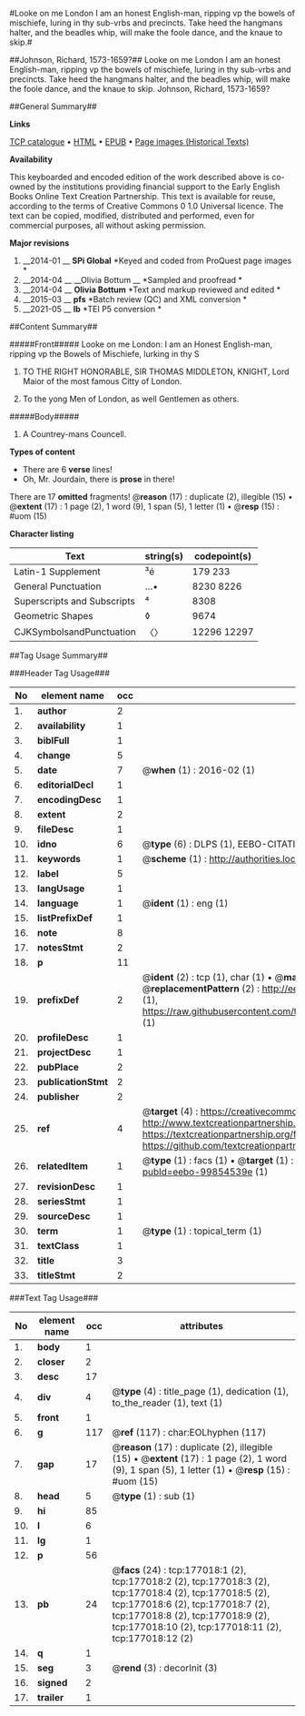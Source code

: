 #Looke on me London I am an honest English-man, ripping vp the bowels of mischiefe, luring in thy sub-vrbs and precincts. Take heed the hangmans halter, and the beadles whip, will make the foole dance, and the knaue to skip.#

##Johnson, Richard, 1573-1659?##
Looke on me London I am an honest English-man, ripping vp the bowels of mischiefe, luring in thy sub-vrbs and precincts. Take heed the hangmans halter, and the beadles whip, will make the foole dance, and the knaue to skip.
Johnson, Richard, 1573-1659?

##General Summary##

**Links**

[TCP catalogue](http://www.ota.ox.ac.uk/tcp/)  • 
[HTML](http://tei.it.ox.ac.uk/tcp/Texts-HTML/free/B14/B14261.html)  • 
[EPUB](http://tei.it.ox.ac.uk/tcp/Texts-EPUB/free/B14/B14261.epub) • 
[Page images (Historical Texts)](https://historicaltexts.jisc.ac.uk/eebo-99854539e)

**Availability**

This keyboarded and encoded edition of the work described above is co-owned by the
    institutions providing financial support to the Early English Books Online Text Creation
    Partnership. This text is available for reuse, according to the terms of  Creative Commons 0 1.0 Universal
    licence. The text can be copied, modified, distributed and performed, even for commercial
    purposes, all without asking permission.

**Major revisions**

1. __2014-01 __ __SPi Global__ *Keyed and coded from ProQuest page images *
1. __2014-04 __ __Olivia Bottum __ *Sampled and proofread *
1. __2014-04 __ __Olivia Bottum__ *Text and markup reviewed and edited *
1. __2015-03 __ __pfs__ *Batch review (QC) and XML conversion *
1. __2021-05 __ __lb__ *TEI P5 conversion *

##Content Summary##

#####Front#####
Looke on me London: I am an Honest English-man, ripping vp the Bowels of Mischiefe, lurking in thy S
1. TO THE RIGHT HONORABLE, SIR THOMAS MIDDLETON, KNIGHT, Lord Maior of the most famous Citty of London.

1. To the yong Men of London, as well Gentlemen as others.

#####Body#####

1. A Countrey-mans Councell.

**Types of content**

  * There are 6 **verse** lines!
  * Oh, Mr. Jourdain, there is **prose** in there!

There are 17 **omitted** fragments! 
 @__reason__ (17) : duplicate (2), illegible (15)  •  @__extent__ (17) : 1 page (2), 1 word (9), 1 span (5), 1 letter (1)  •  @__resp__ (15) : #uom (15)

**Character listing**


|Text|string(s)|codepoint(s)|
|---|---|---|
|Latin-1 Supplement|³é|179 233|
|General Punctuation|…•|8230 8226|
|Superscripts             and Subscripts|⁴|8308|
|Geometric Shapes|◊|9674|
|CJKSymbolsandPunctuation|〈〉|12296 12297|

##Tag Usage Summary##

###Header Tag Usage###

|No|element name|occ|attributes|
|---|---|---|---|
|1.|__author__|2||
|2.|__availability__|1||
|3.|__biblFull__|1||
|4.|__change__|5||
|5.|__date__|7| @__when__ (1) : 2016-02 (1)|
|6.|__editorialDecl__|1||
|7.|__encodingDesc__|1||
|8.|__extent__|2||
|9.|__fileDesc__|1||
|10.|__idno__|6| @__type__ (6) : DLPS (1), EEBO-CITATION (1), VID (1), EEBO-PROQUEST (1), STC (2)|
|11.|__keywords__|1| @__scheme__ (1) : http://authorities.loc.gov/ (1)|
|12.|__label__|5||
|13.|__langUsage__|1||
|14.|__language__|1| @__ident__ (1) : eng (1)|
|15.|__listPrefixDef__|1||
|16.|__note__|8||
|17.|__notesStmt__|2||
|18.|__p__|11||
|19.|__prefixDef__|2| @__ident__ (2) : tcp (1), char (1)  •  @__matchPattern__ (2) : ([0-9\-]+):([0-9IVX]+) (1), (.+) (1)  •  @__replacementPattern__ (2) : http://eebo.chadwyck.com/downloadtiff?vid=$1&page=$2 (1), https://raw.githubusercontent.com/textcreationpartnership/Texts/master/tcpchars.xml#$1 (1)|
|20.|__profileDesc__|1||
|21.|__projectDesc__|1||
|22.|__pubPlace__|2||
|23.|__publicationStmt__|2||
|24.|__publisher__|2||
|25.|__ref__|4| @__target__ (4) : https://creativecommons.org/publicdomain/zero/1.0/ (1), http://www.textcreationpartnership.org/docs/. (1), https://textcreationpartnership.org/faq/#faq05 (1), https://github.com/textcreationpartnership (1)|
|26.|__relatedItem__|1| @__type__ (1) : facs (1)  •  @__target__ (1) : https://data.historicaltexts.jisc.ac.uk/view?pubId=eebo-99854539e (1)|
|27.|__revisionDesc__|1||
|28.|__seriesStmt__|1||
|29.|__sourceDesc__|1||
|30.|__term__|1| @__type__ (1) : topical_term (1)|
|31.|__textClass__|1||
|32.|__title__|3||
|33.|__titleStmt__|2||


###Text Tag Usage###

|No|element name|occ|attributes|
|---|---|---|---|
|1.|__body__|1||
|2.|__closer__|2||
|3.|__desc__|17||
|4.|__div__|4| @__type__ (4) : title_page (1), dedication (1), to_the_reader (1), text (1)|
|5.|__front__|1||
|6.|__g__|117| @__ref__ (117) : char:EOLhyphen (117)|
|7.|__gap__|17| @__reason__ (17) : duplicate (2), illegible (15)  •  @__extent__ (17) : 1 page (2), 1 word (9), 1 span (5), 1 letter (1)  •  @__resp__ (15) : #uom (15)|
|8.|__head__|5| @__type__ (1) : sub (1)|
|9.|__hi__|85||
|10.|__l__|6||
|11.|__lg__|1||
|12.|__p__|56||
|13.|__pb__|24| @__facs__ (24) : tcp:177018:1 (2), tcp:177018:2 (2), tcp:177018:3 (2), tcp:177018:4 (2), tcp:177018:5 (2), tcp:177018:6 (2), tcp:177018:7 (2), tcp:177018:8 (2), tcp:177018:9 (2), tcp:177018:10 (2), tcp:177018:11 (2), tcp:177018:12 (2)|
|14.|__q__|1||
|15.|__seg__|3| @__rend__ (3) : decorInit (3)|
|16.|__signed__|2||
|17.|__trailer__|1||
